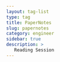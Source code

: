 ```yaml
---
layout: tag-list
type: tag
title: PaperNotes
slug: papernotes
category: engineer
sidebar: true
description: >
   Reading Session
---
```

